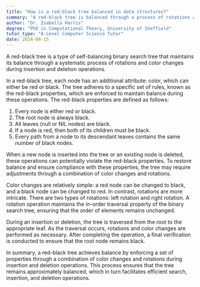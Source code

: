 ```yaml
---
title: "How is a red-black tree balanced in data structures?"
summary: "A red-black tree is balanced through a process of rotations and colour changes during insertion and deletion operations."
author: "Dr. Isabella Harris"
degree: "PhD in Computational Theory, University of Sheffield"
tutor_type: "A-Level Computer Science Tutor"
date: 2024-08-15
---
```


A red-black tree is a type of self-balancing binary search tree that maintains its balance through a systematic process of rotations and color changes during insertion and deletion operations.

In a red-black tree, each node has an additional attribute: color, which can either be red or black. The tree adheres to a specific set of rules, known as the red-black properties, which are enforced to maintain balance during these operations. The red-black properties are defined as follows:

1. Every node is either red or black.
2. The root node is always black.
3. All leaves (null or NIL nodes) are black.
4. If a node is red, then both of its children must be black.
5. Every path from a node to its descendant leaves contains the same number of black nodes.

When a new node is inserted into the tree or an existing node is deleted, these operations can potentially violate the red-black properties. To restore balance and ensure compliance with these properties, the tree may require adjustments through a combination of color changes and rotations.

Color changes are relatively simple: a red node can be changed to black, and a black node can be changed to red. In contrast, rotations are more intricate. There are two types of rotations: left rotation and right rotation. A rotation operation maintains the in-order traversal property of the binary search tree, ensuring that the order of elements remains unchanged.

During an insertion or deletion, the tree is traversed from the root to the appropriate leaf. As the traversal occurs, rotations and color changes are performed as necessary. After completing the operation, a final verification is conducted to ensure that the root node remains black.

In summary, a red-black tree achieves balance by enforcing a set of properties through a combination of color changes and rotations during insertion and deletion operations. This process ensures that the tree remains approximately balanced, which in turn facilitates efficient search, insertion, and deletion operations.
    